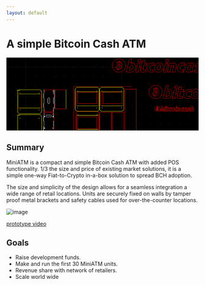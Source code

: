 ```yaml
---
layout: default
---
```

# A simple Bitcoin Cash ATM
![banner](banner.png)


## Summary

MiniATM is a compact and simple Bitcoin Cash ATM with added POS functionality.
1/3 the size and price of existing market solutions, it is a simple one-way Fiat-to-Crypto in-a-box solution to spread BCH adoption. 

The size and simplicity of the design allows for a seamless integration a wide range of retail locations. Units are securely fixed on walls by tamper proof metal brackets and safety cables used for over-the-counter locations. 

![image](https://i.imgur.com/rxN2bva.jpg)

[prototype video](https://www.youtube.com/watch?v=JPtrLKAc8lQ)

## Goals

* Raise development funds.
* Make and run the first 30 MiniATM units.
* Revenue share with network of retailers.
* Scale world wide
